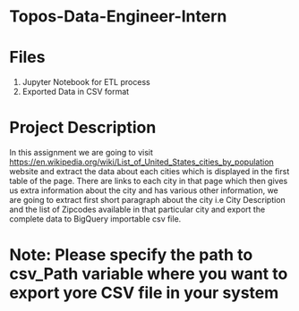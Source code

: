 # Topos-Data-Engineer-Intern

# Files
1. Jupyter Notebook for ETL process
2. Exported Data in CSV format

# Project Description
In this assignment we are going to visit https://en.wikipedia.org/wiki/List_of_United_States_cities_by_population website and extract the data about each cities which is displayed in the first table of the page. There are links to each city in that page which then gives us extra information about the city and has various other information, we are going to extract first short paragraph about the city i.e City Description and the list of Zipcodes available in that particular city and export the complete data to BigQuery importable csv file.

# Note: Please specify the path to csv_Path variable where you want to export yore CSV file in your system
